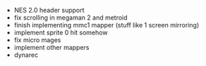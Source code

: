  - NES 2.0 header support
 - fix scrolling in megaman 2 and metroid
 - finish implementing mmc1 mapper (stuff like 1 screen mirroring)
 - implement sprite 0 hit somehow
 - fix micro mages
 - implement other mappers
 - dynarec
